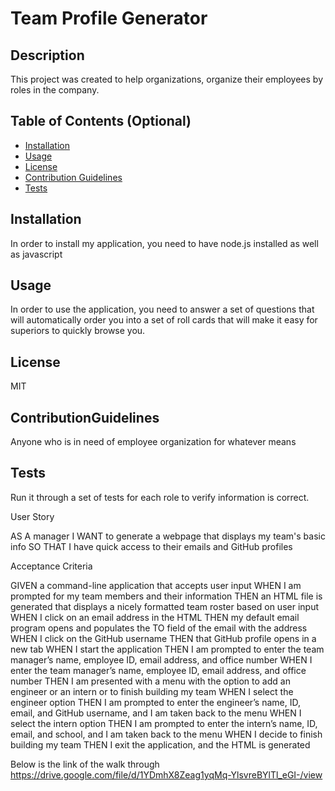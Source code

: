 # Team Profile Generator
  ## Description
  This project was created to help organizations, organize their employees by roles in the company.

  ## Table of Contents (Optional)
  
  - [Installation](#installation)
  - [Usage](#usage)
  - [License](#license)
  - [Contribution Guidelines](#contributionguidelines)
  - [Tests](#tests)
  
## Installation
  In order to install my application, you need to have node.js installed as well as javascript

## Usage
  In order to use the application, you need to answer a set of questions that will automatically order you into a set of roll cards that will make it easy for superiors to quickly browse you.
 
 ## License
  MIT

 ## ContributionGuidelines
  Anyone who is in need of employee organization for whatever means

  ## Tests
  Run it through a set of tests for each role to verify information is correct.
  


User Story

AS A manager
I WANT to generate a webpage that displays my team's basic info
SO THAT I have quick access to their emails and GitHub profiles


Acceptance Criteria

GIVEN a command-line application that accepts user input
WHEN I am prompted for my team members and their information
THEN an HTML file is generated that displays a nicely formatted team roster based on user input
WHEN I click on an email address in the HTML
THEN my default email program opens and populates the TO field of the email with the address
WHEN I click on the GitHub username
THEN that GitHub profile opens in a new tab
WHEN I start the application
THEN I am prompted to enter the team manager’s name, employee ID, email address, and office number
WHEN I enter the team manager’s name, employee ID, email address, and office number
THEN I am presented with a menu with the option to add an engineer or an intern or to finish building my team
WHEN I select the engineer option
THEN I am prompted to enter the engineer’s name, ID, email, and GitHub username, and I am taken back to the menu
WHEN I select the intern option
THEN I am prompted to enter the intern’s name, ID, email, and school, and I am taken back to the menu
WHEN I decide to finish building my team
THEN I exit the application, and the HTML is generated

Below is the link of the walk through
https://drive.google.com/file/d/1YDmhX8Zeag1yqMq-YlsvreBYlTl_eGI-/view

